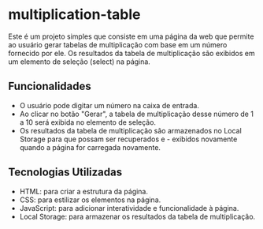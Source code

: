 # multiplication-table

Este é um projeto simples que consiste em uma página da web que permite ao usuário gerar tabelas de multiplicação com base em um número fornecido por ele. Os resultados da tabela de multiplicação são exibidos em um elemento de seleção (select) na página.

## Funcionalidades

- O usuário pode digitar um número na caixa de entrada.
- Ao clicar no botão "Gerar", a tabela de multiplicação desse número de 1 a 10 será exibida no elemento de seleção.
- Os resultados da tabela de multiplicação são armazenados no Local Storage para que possam ser recuperados e - exibidos novamente quando a página for carregada novamente.

## Tecnologias Utilizadas

- HTML: para criar a estrutura da página.
- CSS: para estilizar os elementos na página.
- JavaScript: para adicionar interatividade e funcionalidade à página.
- Local Storage: para armazenar os resultados da tabela de multiplicação.
